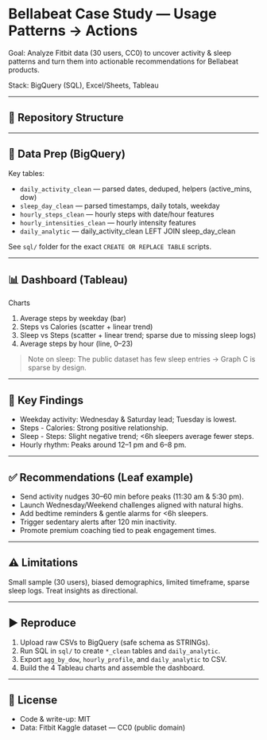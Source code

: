 # Bellabeat Case Study — Usage Patterns → Actions

Goal: Analyze Fitbit data (30 users, CC0) to uncover activity & sleep patterns and turn them into actionable recommendations for Bellabeat products.

Stack: BigQuery (SQL), Excel/Sheets, Tableau

---

## 📂 Repository Structure

---

## 🧹 Data Prep (BigQuery)
Key tables:
- `daily_activity_clean` — parsed dates, deduped, helpers (active_mins, dow)
- `sleep_day_clean` — parsed timestamps, daily totals, weekday
- `hourly_steps_clean` — hourly steps with date/hour features
- `hourly_intensities_clean` — hourly intensity features
- `daily_analytic` — daily_activity_clean LEFT JOIN sleep_day_clean

See `sql/` folder for the exact `CREATE OR REPLACE TABLE` scripts.

---

## 📊 Dashboard (Tableau)
Charts
1. Average steps by weekday (bar)  
2. Steps vs Calories (scatter + linear trend)  
3. Sleep vs Steps (scatter + linear trend; sparse due to missing sleep logs)  
4. Average steps by hour (line, 0–23)

> Note on sleep: The public dataset has few sleep entries → Graph C is sparse by design.

---

## 🔎 Key Findings
- Weekday activity: Wednesday & Saturday lead; Tuesday is lowest.
- Steps - Calories: Strong positive relationship.
- Sleep - Steps: Slight negative trend; <6h sleepers average fewer steps.
- Hourly rhythm: Peaks around 12–1 pm and 6–8 pm.

---

## ✅ Recommendations (Leaf example)
- Send activity nudges 30–60 min before peaks (11:30 am & 5:30 pm).
- Launch Wednesday/Weekend challenges aligned with natural highs.
- Add bedtime reminders & gentle alarms for <6h sleepers.
- Trigger sedentary alerts after 120 min inactivity.
- Promote premium coaching tied to peak engagement times.

---

## ⚠️ Limitations
Small sample (30 users), biased demographics, limited timeframe, sparse sleep logs. Treat insights as directional.

---

## ▶️ Reproduce
1. Upload raw CSVs to BigQuery (safe schema as STRINGs).
2. Run SQL in `sql/` to create `*_clean` tables and `daily_analytic`.
3. Export `agg_by_dow`, `hourly_profile`, and `daily_analytic` to CSV.
4. Build the 4 Tableau charts and assemble the dashboard.

---

## 📄 License
- Code & write-up: MIT  
- Data: Fitbit Kaggle dataset — CC0 (public domain)
